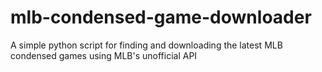 # mlb-condensed-game-downloader
A simple python script for finding and downloading the latest MLB condensed games using MLB's unofficial API
